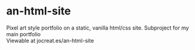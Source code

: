 # an-html-site
Pixel art style portfolio on a static, vanilla html/css site. Subproject for my main portfolio\
Viewable at jocreat.es/an-html-site
